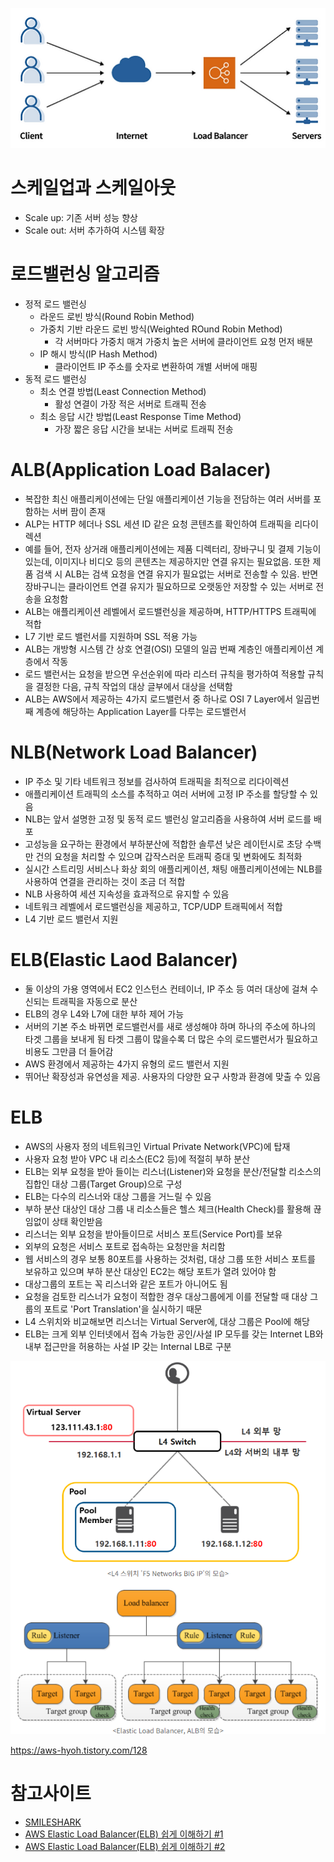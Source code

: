 


![alt text](./Images/cloud/loadbalancing.png)

# 스케일업과 스케일아웃
- Scale up: 기존 서버 성능 향상
- Scale out: 서버 추가하여 시스템 확장

# 로드밸런싱 알고리즘
- 정적 로드 밸런싱
  - 라운드 로빈 방식(Round Robin Method)
  - 가중치 기반 라운드 로빈 방식(Weighted ROund Robin Method)
    - 각 서버마다 가중치 매겨 가중치 높은 서버에 클라이언트 요청 먼저 배분
  - IP 해시 방식(IP Hash Method)
    - 클라이언트 IP 주소를 숫자로 변환하여 개별 서버에 매핑
- 동적 로드 밸런싱
  - 최소 연결 방법(Least Connection Method)
    - 활성 연결이 가장 적은 서버로 트래픽 전송
  - 최소 응답 시간 방법(Least Response Time Method)
    - 가장 짧은 응답 시간을 보내는 서버로 트래픽 전송

# ALB(Application Load Balacer)
- 복잡한 최신 애플리케이션에는 단일 애플리케이션 기능을 전담하는 여러 서버를 포함하는 서버 팜이 존재
- ALP는 HTTP 헤더나 SSL 세션 ID 같은 요청 콘텐츠를 확인하여 트래픽을 리다이렉션
- 예를 들어, 전자 상거래 애플리케이션에는 제품 디렉터리, 장바구니 및 결제 기능이 있는데, 이미지나 비디오 등의 콘텐츠는 제공하지만 연결 유지는 필요없음. 또한 제품 검색 시 ALB는 검색 요청을 연결 유지가 필요없는 서버로 전송할 수 있음. 반면 장바구니는 클라이언트 연결 유지가 필요하므로 오랫동안 저장할 수 있는 서버로 전송을 요청함
- ALB는 애플리케이션 레벨에서 로드밸런싱을 제공하며, HTTP/HTTPS 트래픽에 적합
- L7 기반 로드 밸런서를 지원하며 SSL 적용 가능
- ALB는 개방형 시스템 간 상호 연결(OSI) 모델의 일곱 번째 계층인 애플리케이션 계층에서 작동
- 로드 밸런서는 요청을 받으면 우선순위에 따라 리스터 규칙을 평가하여 적용할 규칙을 결정한 다음, 규칙 작업의 대상 글부에서 대상을 선택함
- ALB는 AWS에서 제공하는 4가지 로드밸런서 중 하나로 OSI 7 Layer에서 일곱번째 계층에 해당하는 Application Layer를 다루는 로드밸런서

# NLB(Network Load Balancer)
- IP 주소 및 기타 네트워크 정보를 검사하여 트래픽을 최적으로 리다이렉션
- 애플리케이션 트래픽의 소스를 추적하고 여러 서버에 고정 IP 주소를 할당할 수 있음
- NLB는 앞서 설명한 고정 및 동적 로드 밸런싱 알고리즘을 사용하여 서버 로드를 배포
- 고성능을 요구하는 환경에서 부하분산에 적합한 솔루션
낮은 레이턴시로 초당 수백만 건의 요청을 처리할 수 있으며 갑작스러운 트래픽 증대 및 변화에도 최적화
- 실시간 스트리밍 서비스나 화상 회의 애플리케이션, 채팅 애플리케이션에는 NLB를 사용하여 연결을 관리하는 것이 조금 더 적합
- NLB 사용하여 세션 지속성을 효과적으로 유지할 수 있음
- 네트워크 레벨에서 로드밸런싱을 제공하고, TCP/UDP 트래픽에서 적합
- L4 기반 로드 밸런서 지원

# ELB(Elastic Laod Balancer)
- 둘 이상의 가용 영역에서 EC2 인스턴스 컨테이너, IP 주소 등 여러 대상에 걸쳐 수신되는 트래픽을 자동으로 분산
- ELB의 경우 L4와 L7에 대한 부하 제어 가능
- 서버의 기본 주소 바뀌면 로드밸런서를 새로 생성해야 하며 하나의 주소에 하나의 타겟 그룹을 보내게 됨
타겟 그룹이 많을수록 더 많은 수의 로드밸런서가 필요하고 비용도 그만큼 더 들어감
- AWS 환경에서 제공하는 4가지 유형의 로드 밸런서 지원
- 뛰어난 확장성과 유연성을 제공. 사용자의 다양한 요구 사항과 환경에 맞출 수 있음



# ELB
- AWS의 사용자 정의 네트워크인 Virtual Private Network(VPC)에 탑재
- 사용자 요청 받아 VPC 내 리소스(EC2 등)에 적절히 부하 분산
- ELB는 외부 요청을 받아 들이는 리스너(Listener)와 요청을 분산/전달할 리소스의 집합인 대상 그룹(Target Group)으로 구성
- ELB는 다수의 리스너와 대상 그룹을 거느릴 수 있음
- 부하 분산 대상인 대상 그룹 내 리소스들은 헬스 체크(Health Check)를 활용해 끊임없이 상태 확인받음
- 리스너는 외부 요청을 받아들이므로 서비스 포트(Service Port)를 보유
- 외부의 요청은 서비스 포트로 접속하는 요청만을 처리함
- 웹 서비스의 경우 보통 80포트를 사용하는 것처럼, 대상 그룹 또한 서비스 포트를 보유하고 있으며 부하 분산 대상인 EC2는 해당 포트가 열려 있어야 함
- 대상그룹의 포트는 꼭 리스너와 같은 포트가 아니어도 됨
- 요청을 검토한 리스너가 요청이 적합한 경우 대상그룹에게 이를 전달할 때 대상 그룹의 포트로 'Port Translation'을 실시하기 때문
- L4 스위치와 비교해보면 리스너는 Virtual Server에, 대상 그룹은 Pool에 해당
- ELB는 크게 외부 인터넷에서 접속 가능한 공인/사설 IP 모두를 갖는 Internet LB와 내부 접근만을 허용하는 사설 IP 갖는 Internal LB로 구분

![alt text](./Images/cloud/elb_conecpt.png)


https://aws-hyoh.tistory.com/128


# 참고사이트
- [SMILESHARK](https://www.smileshark.kr/post/what-is-a-load-balancer-a-comprehensive-guide-to-aws-load-balancer)
- [AWS Elastic Load Balancer(ELB) 쉽게 이해하기 #1](https://aws-hyoh.tistory.com/128)
- [AWS Elastic Load Balancer(ELB) 쉽게 이해하기 #2](https://aws-hyoh.tistory.com/133)